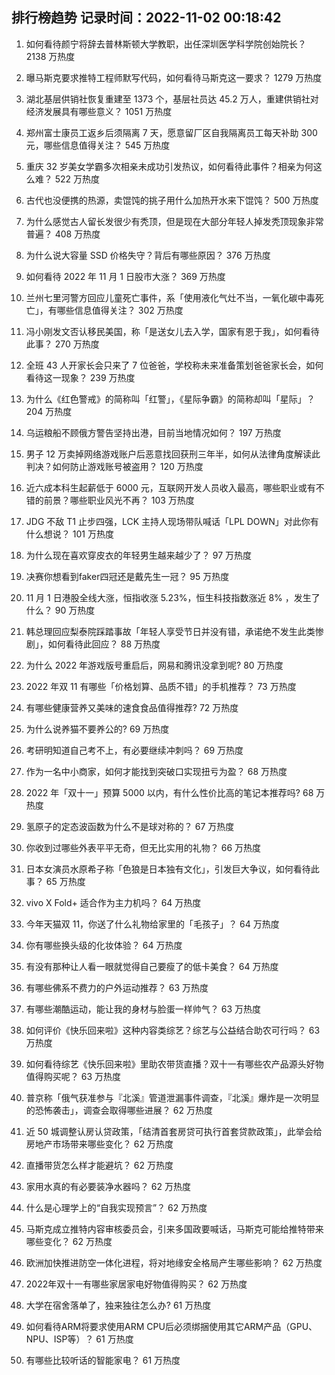 
## 排行榜趋势 记录时间：2022-11-02 00:18:42
  
  1. 如何看待颜宁将辞去普林斯顿大学教职，出任深圳医学科学院创始院长？ 2138 万热度
    
  2. 曝马斯克要求推特工程师默写代码，如何看待马斯克这一要求？ 1279 万热度
    
  3. 湖北基层供销社恢复重建至 1373 个，基层社员达 45.2 万人，重建供销社对经济发展具有哪些意义？ 1051 万热度
    
  4. 郑州富士康员工返乡后须隔离 7 天，愿意留厂区自我隔离员工每天补助 300 元，哪些信息值得关注？ 545 万热度
    
  5. 重庆 32 岁美女学霸多次相亲未成功引发热议，如何看待此事件？相亲为何这么难？ 522 万热度
    
  6. 古代也没便携的热源，卖馄饨的挑子用什么加热开水来下馄饨？ 500 万热度
    
  7. 为什么感觉古人留长发很少有秃顶，但是现在大部分年轻人掉发秃顶现象非常普遍？ 408 万热度
    
  8. 为什么说大容量 SSD 价格失守？背后有哪些原因？ 376 万热度
    
  9. 如何看待 2022 年 11 月 1 日股市大涨？ 369 万热度
    
  10. 兰州七里河警方回应儿童死亡事件，系「使用液化气灶不当，一氧化碳中毒死亡」，有哪些信息值得关注？ 302 万热度
    
  11. 冯小刚发文否认移民美国，称「是送女儿去入学，国家有恩于我」，如何看待此事？ 270 万热度
    
  12. 全班 43 人开家长会只来了 7 位爸爸，学校称未来准备策划爸爸家长会，如何看待这一现象？ 239 万热度
    
  13. 为什么《红色警戒》的简称叫「红警」，《星际争霸》的简称却叫「星际」？ 204 万热度
    
  14. 乌运粮船不顾俄方警告坚持出港，目前当地情况如何？ 197 万热度
    
  15. 男子 12 万卖掉网络游戏账户后恶意找回获刑三年半，如何从法律角度解读此判决？如何防止游戏账号被盗用？ 120 万热度
    
  16. 近六成本科生起薪低于 6000 元，互联网开发人员收入最高，哪些职业或有不错的前景？哪些职业风光不再？ 103 万热度
    
  17. JDG 不敌 T1 止步四强，LCK 主持人现场带队喊话「LPL DOWN」对此你有什么想说？ 101 万热度
    
  18. 为什么现在喜欢穿皮衣的年轻男生越来越少了？ 97 万热度
    
  19. 决赛你想看到faker四冠还是戴先生一冠？ 95 万热度
    
  20. 11 月 1 日港股全线大涨，恒指收涨 5.23%，恒生科技指数涨近 8% ，发生了什么？ 90 万热度
    
  21. 韩总理回应梨泰院踩踏事故「年轻人享受节日并没有错，承诺绝不发生此类惨剧」，如何看待此回应？ 88 万热度
    
  22. 为什么 2022 年游戏版号重启后，网易和腾讯没拿到呢? 80 万热度
    
  23. 2022 年双 11 有哪些「价格划算、品质不错」的手机推荐？ 73 万热度
    
  24. 有哪些健康营养又美味的速食食品值得推荐? 72 万热度
    
  25. 为什么说养猫不要养公的? 69 万热度
    
  26. 考研明知道自己考不上，有必要继续冲刺吗？ 69 万热度
    
  27. 作为一名中小商家，如何才能找到突破口实现扭亏为盈？ 68 万热度
    
  28. 2022 年「双十一」预算 5000 以内，有什么性价比高的笔记本推荐吗? 68 万热度
    
  29. 氢原子的定态波函数为什么不是球对称的？ 67 万热度
    
  30. 你收到过哪些外表平平无奇，但无比实用的礼物？ 66 万热度
    
  31. 日本女演员水原希子称「色狼是日本独有文化」，引发巨大争议，如何看待此事？ 65 万热度
    
  32. vivo X Fold+ 适合作为主力机吗？ 64 万热度
    
  33. 今年天猫双 11，你送了什么礼物给家里的「毛孩子」？ 64 万热度
    
  34. 你有哪些换头级的化妆体验？ 64 万热度
    
  35. 有没有那种让人看一眼就觉得自己要瘦了的低卡美食？ 64 万热度
    
  36. 有哪些佛系不费力的户外运动推荐？ 63 万热度
    
  37. 有哪些潮酷运动，能让我的身材与脸蛋一样帅气？ 63 万热度
    
  38. 如何评价《快乐回来啦》这种内容类综艺？综艺与公益结合助农可行吗？ 63 万热度
    
  39. 如何看待综艺《快乐回来啦》里助农带货直播？双十一有哪些农产品源头好物值得购买呢？ 63 万热度
    
  40. 普京称「俄气获准参与『北溪』管道泄漏事件调查，『北溪』爆炸是一次明显的恐怖袭击」，调查会取得哪些进展？ 62 万热度
    
  41. 近 50 城调整认房认贷政策，「结清首套房贷可执行首套贷款政策」，此举会给房地产市场带来哪些变化？ 62 万热度
    
  42. 直播带货怎么样才能避坑？ 62 万热度
    
  43. 家用水真的有必要装净水器吗？ 62 万热度
    
  44. 什么是心理学上的“自我实现预言”？ 62 万热度
    
  45. 马斯克成立推特内容审核委员会，引来多国政要喊话，马斯克可能给推特带来哪些变化？ 62 万热度
    
  46. 欧洲加快推进防空一体化进程，将对地缘安全格局产生哪些影响？ 62 万热度
    
  47. 2022年双十一有哪些家居家电好物值得购买？ 62 万热度
    
  48. 大学在宿舍落单了，独来独往怎么办? 61 万热度
    
  49. 如何看待ARM将要求使用ARM CPU后必须绑捆使用其它ARM产品（GPU、NPU、ISP等）？ 61 万热度
    
  50. 有哪些比较听话的智能家电？ 61 万热度
    